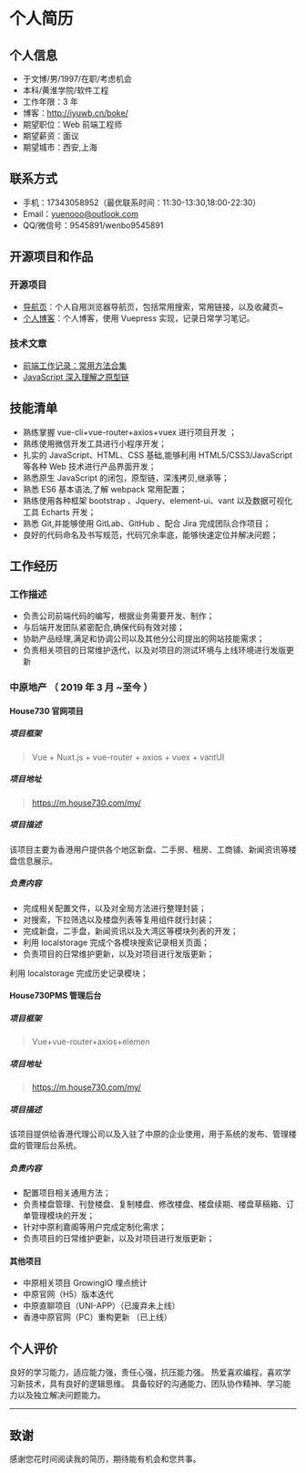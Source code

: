 # 个人简历

## 个人信息

- 于文博/男/1997/在职/考虑机会
- 本科/黄淮学院/软件工程
- 工作年限：3 年
- 博客：http://iyuwb.cn/boke/
- 期望职位：Web 前端工程师
- 期望薪资：面议
- 期望城市：西安,上海

## 联系方式

- 手机：17343058952（最优联系时间：11:30-13:30,18:00-22:30）
- Email：yuenooo@outlook.com
- QQ/微信号：9545891/wenbo9545891

## 开源项目和作品

### 开源项目

- [导航页](http://iyuwb.cn/)：个人自用浏览器导航页，包括常用搜索，常用链接，以及收藏页~
- [个人博客](http://iyuwb.cn/boke/)：个人博客，使用 Vuepress 实现，记录日常学习笔记。

### 技术文章

- [前端工作记录：常用方法合集](http://iyuwb.cn/boke/Notes/前端工程师进阶之手撕代码.html)
- [JavaScript 深入理解之原型链](https://yevin.gitee.io/yiran/boke/javascript-01.html)

## 技能清单

- 熟练掌握 vue-cli+vue-router+axios+vuex 进⾏项⽬开发 ；
- 熟练使⽤微信开发⼯具进⾏⼩程序开发；
- 扎实的 JavaScript、HTML、CSS 基础,能够利⽤ HTML5/CSS3/JavaScript 等各种 Web 技术进⾏产品界⾯开发；
- 熟悉原⽣ JavaScript 的闭包，原型链，深浅拷⻉,继承等；
- 熟悉 ES6 基本语法,了解 webpack 常⽤配置；
- 熟练使⽤各种框架 bootstrap 、Jquery、element-ui、vant 以及数据可视化⼯具 Echarts 开发；
- 熟悉 Git,并能够使⽤ GitLab、GitHub 、配合 Jira 完成团队合作项⽬；
- 良好的代码命名及书写规范，代码冗余率底，能够快速定位并解决问题；

## 工作经历

### 工作描述

- 负责公司前端代码的编写，根据业务需要开发、制作；
- 与后端开发团队紧密配合,确保代码有效对接；
- 协助产品经理,满⾜和协调公司以及其他分公司提出的⽹站技能需求；
- 负责相关项⽬的⽇常维护迭代，以及对项⽬的测试环境与上线环境进⾏发版更新

### 中原地产 （ 2019 年 3 月 ~至今 ）

#### House730 官网项目

##### 项目框架

> Vue + Nuxt.js + vue-router + axios + vuex + vantUI

##### 项目地址

> https://m.house730.com/my/

##### 项目描述

该项目主要为香港用户提供各个地区新盘、二手房、租房、工商铺、新闻资讯等楼盘信息展示。

##### 负责内容

- 完成相关配置⽂件，以及对全局⽅法进⾏整理封装；
- 对搜索，下拉筛选以及楼盘列表等复⽤组件就⾏封装；
- 完成新盘，⼆⼿盘，新闻资讯以及⼤湾区等模块列表的开发；
- 利⽤ localstorage 完成个各模块搜索记录相关⻚⾯；
- 负责项⽬的⽇常维护更新，以及对项⽬进⾏发版更新；

利用 localstorage 完成历史记录模块；

#### House730PMS 管理后台

##### 项目框架

> Vue+vue-router+axios+elemen

##### 项目地址

> https://m.house730.com/my/

##### 项目描述

该项⽬提供给⾹港代理公司以及⼊驻了中原的企业使⽤，⽤于系统的发布、管理楼盘的管理后台系统。

##### 负责内容

- 配置项目相关通⽤⽅法；
- 负责楼盘管理、刊登楼盘、复制楼盘、修改楼盘、楼盘续期、楼盘草稿箱、订单管理模块的开发；
- 针对中原利嘉阁等⽤户完成定制化需求；
- 负责项⽬的⽇常维护更新，以及对项⽬进⾏发版更新；

#### 其他项目

- 中原相关项⽬ GrowingIO 埋点统计
- 中原官⽹（H5）版本迭代
- 中原直聊项⽬（UNI-APP）（已废弃未上线）
- ⾹港中原官⽹（PC）重构更新 （已上线）

## 个人评价

良好的学习能力，适应能力强，责任心强，抗压能力强。
热爱喜欢编程，喜欢学习新技术，具有良好的逻辑思维。
具备较好的沟通能力、团队协作精神、学习能力以及独立解决问题能力。

---

## 致谢

感谢您花时间阅读我的简历，期待能有机会和您共事。
